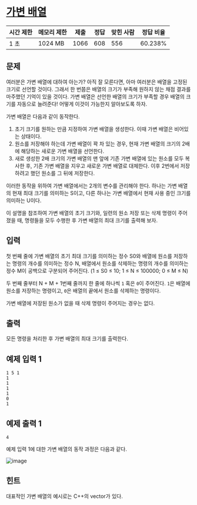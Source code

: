 # [가변 배열](https://www.acmicpc.net/problem/29729)

| 시간 제한 | 메모리 제한 | 제출 | 정답 | 맞힌 사람 | 정답 비율 |
| --- | --- | --- | --- | --- | --- |
| 1 초 | 1024 MB | 1066 | 608 | 556 | 60.238% |

## 문제

여러분은 가변 배열에 대하여 아는가? 아직 잘 모른다면, 아마 여러분은 배열을 고정된 크기로 선언할 것이다. 그래서 한 번쯤은 배열의 크기가 부족해 원하지 않는 채점 결과를 마주했던 기억이 있을 것이다. 가변 배열은 선언한 배열의 크기가 부족할 경우 배열의 크기를 자동으로 늘려준다! 어떻게 이것이 가능한지 알아보도록 하자.

가변 배열은 다음과 같이 동작한다.

1. 초기 크기를 원하는 만큼 지정하여 가변 배열을 생성한다. 이때 가변 배열은 비어있는 상태이다.
2. 원소를 저장해야 하는데 가변 배열이 꽉 차 있는 경우, 현재 가변 배열의 크기의 2배에 해당하는 새로운 가변 배열을 선언한다.
3. 새로 생성한 2배 크기의 가변 배열의 맨 앞에 기존 가변 배열에 있는 원소를 모두 복사한 후, 기존 가변 배열을 지우고 새로운 가변 배열로 대체한다. 이후 2번에서 저장하려고 했던 원소를 그 뒤에 저장한다.

이러한 동작을 위하여 가변 배열에서는 2개의 변수를 관리해야 한다. 하나는 가변 배열의 현재 최대 크기를 의미하는 S이고, 다른 하나는 가변 배열에서 현재 사용 중인 크기를 의미하는 U이다.

이 설명을 참조하여 가변 배열의 초기 크기와, 일련의 원소 저장 또는 삭제 명령이 주어졌을 때, 명령들을 모두 수행한 후 가변 배열의 최대 크기를 출력해 보자.

## 입력

첫 번째 줄에 가변 배열의 초기 최대 크기를 의미하는 정수 S0와 배열에 원소를 저장하는 명령의 개수를 의미하는 정수 N, 배열에서 원소를 삭제하는 명령의 개수를 의미하는 정수 M이 공백으로 구분되어 주어진다. (1 ≤ S0 ≤ 10; 1 ≤ N ≤ 100000; 0 ≤ M ≤ N)

두 번째 줄부터 N + M + 1번째 줄까지 한 줄에 하나씩 `1` 혹은 `0`이 주어진다. `1`은 배열에 원소를 저장하는 명령이고, `0`은 배열의 끝에서 원소를 삭제하는 명령이다.

가변 배열에 저장된 원소가 없을 때 삭제 명령이 주어지는 경우는 없다.

## 출력

모든 명령을 처리한 후 가변 배열의 최대 크기를 출력한다.

## 예제 입력 1

```
1 5 1
1
1
1
1
0
1

```

## 예제 출력 1

```
4

```

예제 입력 1에 대한 가변 배열의 동작 과정은 다음과 같다.

![image](https://upload.acmicpc.net/4cb3c84c-e8cc-4bf7-91bf-3f51466c86de/-/preview/)

## 힌트

대표적인 가변 배열의 예시로는 C++의 vector가 있다.

